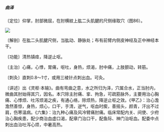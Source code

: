 ##### 曲泽

〔定位〕仰掌，肘部微屈，在肘横紋上肱二头肌腱的尺侧缘取穴（图86）。

![](img/图86.jpg)

〔解剖〕在肱二头肌腱尺侧，当肱动、静脉处；布有前臂内侧皮神经及正中神经本干。

〔功能〕清热镇痉，降逆止呕。

〔主治〕心痛，心悸，胃痛，呕吐，身热，烦渴，肘中痛，上肢颤动，转筋。

〔刺灸〕直刺0.8～1寸，或用三棱针点刺出血。可灸。

〔讲述〕出《灵枢·本输》。曲有弯曲之意，水之所归为泽，穴属合水，正当肘内，微曲其肘始得其穴，因名。本穴除主肘痛、挛、拘急，可疏筋脉外，主要用治心胸痛、心悸烦、吐泻烦渴之疾，有通心络，除烦热，降逆止呕之效。《甲乙》：治心澹澹然善惊，身热，烦心，口干，手清，逆气，呕血时瘈，善摇头，颜青，汗出不过肩，伤寒温病。《六集》：治九种心痛及风冷臂痛肘痛。临床常配内关、间使、少府治心胸疾患，配少商治血虚口渴，配章门治口干，配鱼际、神门治呕血。配委中点刺出血治吐泻心烦，中暑高热。
